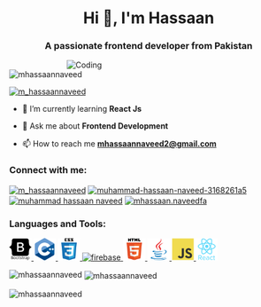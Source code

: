 <h1 align="center">Hi 👋, I'm Hassaan</h1>
<h3 align="center">A passionate frontend developer from Pakistan</h3>

<img align="right" alt="Coding" width="400" src="https://miro.medium.com/v2/resize:fit:1358/1*gReLR6hZjwyBxHmfLN1AVw.gif">
<p align="left"> <img src="https://komarev.com/ghpvc/?username=mhassaannaveed&label=Profile%20views&color=0e75b6&style=flat" alt="mhassaannaveed" /> </p>

<p align="left"> <a href="https://twitter.com/m_hassaannaveed" target="blank"><img src="https://img.shields.io/twitter/follow/m_hassaannaveed?logo=twitter&style=for-the-badge" alt="m_hassaannaveed" /></a> </p>

- 🌱 I’m currently learning **React Js**

- 💬 Ask me about **Frontend Development**

- 📫 How to reach me **mhassaannaveed2@gmail.com**

<h3 align="left">Connect with me:</h3>
<p align="left">
<a href="https://twitter.com/m_hassaannaveed" target="blank"><img align="center" src="https://raw.githubusercontent.com/rahuldkjain/github-profile-readme-generator/master/src/images/icons/Social/twitter.svg" alt="m_hassaannaveed" height="30" width="40" /></a>
<a href="https://linkedin.com/in/muhammad-hassaan-naveed-3168261a5" target="blank"><img align="center" src="https://raw.githubusercontent.com/rahuldkjain/github-profile-readme-generator/master/src/images/icons/Social/linked-in-alt.svg" alt="muhammad-hassaan-naveed-3168261a5" height="30" width="40" /></a>
<a href="https://fb.com/muhammad hassaan naveed" target="blank"><img align="center" src="https://raw.githubusercontent.com/rahuldkjain/github-profile-readme-generator/master/src/images/icons/Social/facebook.svg" alt="muhammad hassaan naveed" height="30" width="40" /></a>
<a href="https://instagram.com/mhassaan.naveedfa" target="blank"><img align="center" src="https://raw.githubusercontent.com/rahuldkjain/github-profile-readme-generator/master/src/images/icons/Social/instagram.svg" alt="mhassaan.naveedfa" height="30" width="40" /></a>
</p>

<h3 align="left">Languages and Tools:</h3>
<p align="left"> <a href="https://getbootstrap.com" target="_blank" rel="noreferrer"> <img src="https://raw.githubusercontent.com/devicons/devicon/master/icons/bootstrap/bootstrap-plain-wordmark.svg" alt="bootstrap" width="40" height="40"/> </a> <a href="https://www.w3schools.com/cpp/" target="_blank" rel="noreferrer"> <img src="https://raw.githubusercontent.com/devicons/devicon/master/icons/cplusplus/cplusplus-original.svg" alt="cplusplus" width="40" height="40"/> </a> <a href="https://www.w3schools.com/css/" target="_blank" rel="noreferrer"> <img src="https://raw.githubusercontent.com/devicons/devicon/master/icons/css3/css3-original-wordmark.svg" alt="css3" width="40" height="40"/> </a> <a href="https://firebase.google.com/" target="_blank" rel="noreferrer"> <img src="https://www.vectorlogo.zone/logos/firebase/firebase-icon.svg" alt="firebase" width="40" height="40"/> </a> <a href="https://www.w3.org/html/" target="_blank" rel="noreferrer"> <img src="https://raw.githubusercontent.com/devicons/devicon/master/icons/html5/html5-original-wordmark.svg" alt="html5" width="40" height="40"/> </a> <a href="https://www.java.com" target="_blank" rel="noreferrer"> <img src="https://raw.githubusercontent.com/devicons/devicon/master/icons/java/java-original.svg" alt="java" width="40" height="40"/> </a> <a href="https://developer.mozilla.org/en-US/docs/Web/JavaScript" target="_blank" rel="noreferrer"> <img src="https://raw.githubusercontent.com/devicons/devicon/master/icons/javascript/javascript-original.svg" alt="javascript" width="40" height="40"/> </a> <a href="https://reactjs.org/" target="_blank" rel="noreferrer"> <img src="https://raw.githubusercontent.com/devicons/devicon/master/icons/react/react-original-wordmark.svg" alt="react" width="40" height="40"/> </a> </p>

<p><img align="left" src="https://github-readme-stats.vercel.app/api/top-langs?username=mhassaannaveed&show_icons=true&locale=en&layout=compact" alt="mhassaannaveed" /></p>

<p>&nbsp;<img align="center" src="https://github-readme-stats.vercel.app/api?username=mhassaannaveed&show_icons=true&locale=en" alt="mhassaannaveed" /></p>

<p><img align="center" src="https://github-readme-streak-stats.herokuapp.com/?user=mhassaannaveed&" alt="mhassaannaveed" /></p>
